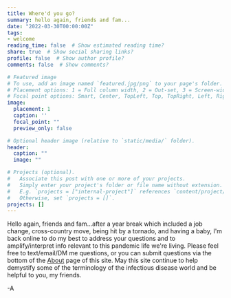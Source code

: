 ```yaml
---
title: Where'd you go?
summary: hello again, friends and fam...
date: "2022-03-30T00:00:00Z"
tags:
- welcome
reading_time: false  # Show estimated reading time?
share: true  # Show social sharing links?
profile: false  # Show author profile?
comments: false  # Show comments?

# Featured image
# To use, add an image named `featured.jpg/png` to your page's folder.
# Placement options: 1 = Full column width, 2 = Out-set, 3 = Screen-width
# Focal point options: Smart, Center, TopLeft, Top, TopRight, Left, Right, BottomLeft, Bottom, BottomRight
image:
  placement: 1
  caption: ''
  focal_point: ""
  preview_only: false

# Optional header image (relative to `static/media/` folder).
header:
  caption: ""
  image: ""

# Projects (optional).
#   Associate this post with one or more of your projects.
#   Simply enter your project's folder or file name without extension.
#   E.g. `projects = ["internal-project"]` references `content/project/deep-learning/index.md`.
#   Otherwise, set `projects = []`.
projects: []
---
```

Hello again, friends and fam...after a year break which included a job change, cross-country move, being hit by a tornado, and having a baby, I'm back online to do my best to address your questions and to amplify/interpret info relevant to this pandemic life we're living. Please feel free to text/email/DM me questions, or you can submit questions via the bottom of the [About](https://dradrian.netlify.app/about/) page of this site. May this site continue to help demystify some of the terminology of the infectious disease world and be helpful to you, my friends.

-A